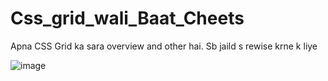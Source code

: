 # Css_grid_wali_Baat_Cheets
Apna CSS Grid ka sara overview and other hai. Sb jaild s rewise krne k liye


![image](https://user-images.githubusercontent.com/76244950/212543166-15ba3173-014a-469e-9f1b-996fb0f74a9f.png)
